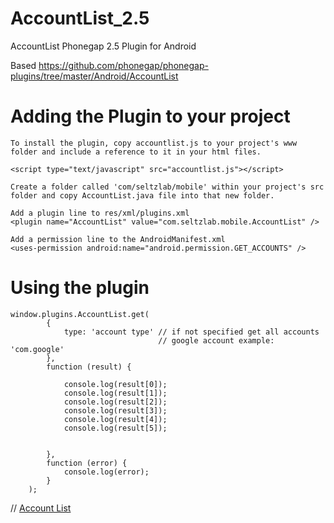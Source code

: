 AccountList_2.5
===============

AccountList Phonegap 2.5 Plugin for Android


Based https://github.com/phonegap/phonegap-plugins/tree/master/Android/AccountList



Adding the Plugin to your project
=================================

    To install the plugin, copy accountlist.js to your project's www folder and include a reference to it in your html files.

    <script type="text/javascript" src="accountlist.js"></script>

    Create a folder called 'com/seltzlab/mobile' within your project's src folder and copy AccountList.java file into that new folder.

    Add a plugin line to res/xml/plugins.xml
    <plugin name="AccountList" value="com.seltzlab.mobile.AccountList" />

    Add a permission line to the AndroidManifest.xml
    <uses-permission android:name="android.permission.GET_ACCOUNTS" />


Using the plugin
================


	window.plugins.AccountList.get(
	        {
	            type: 'account type' // if not specified get all accounts
	                                 // google account example: 'com.google'
	        },
	        function (result) {
	        	
	            console.log(result[0]);
	            console.log(result[1]);
	            console.log(result[2]);
	            console.log(result[3]);
	            console.log(result[4]);
	            console.log(result[5]);
	            
	    
	        },
	        function (error) {
	            console.log(error);
	        }
	    );



 // <a href="#" onclick="AccountListFunction()">Account List</a>
